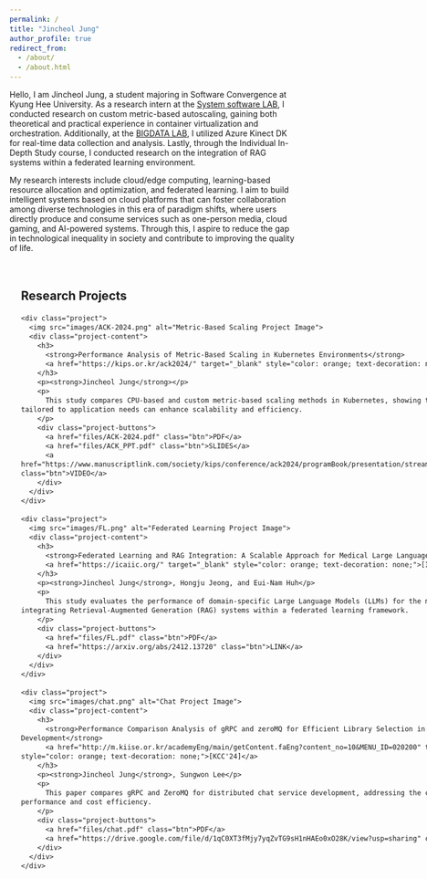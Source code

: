 ```yaml
---
permalink: /
title: "Jincheol Jung"
author_profile: true
redirect_from:
  - /about/
  - /about.html
---
```


Hello, I am Jincheol Jung, a student majoring in Software Convergence at Kyung Hee University. As a research intern at the [System software LAB](https://ss.korea.ac.kr/), I conducted research on custom metric-based autoscaling, gaining both theoretical and practical experience in container virtualization and orchestration. Additionally, at the [BIGDATA LAB](http://allbigdata.khu.ac.kr/), I utilized Azure Kinect DK for real-time data collection and analysis. Lastly, through the Individual In-Depth Study course, I conducted research on the integration of RAG systems within a federated learning environment.

My research interests include cloud/edge computing, learning-based resource allocation and optimization, and federated learning. I aim to build intelligent systems based on cloud platforms that can foster collaboration among diverse technologies in this era of paradigm shifts, where users directly produce and consume services such as one-person media, cloud gaming, and AI-powered systems. Through this, I aspire to reduce the gap in technological inequality in society and contribute to improving the quality of life.

<style>
  .container {
    display: flex;
    justify-content: space-between; /* Research Projects와 Sidebar를 양옆으로 배치 */
    max-width: 1400px; /* 전체 컨테이너의 최대 너비 */
    margin: 0 auto; /* 화면 가운데 정렬 */
    padding: 20px;
  }

  .main-content {
    flex: 3; /* Research Projects가 더 넓게 표시되도록 설정 */
    margin-right: 30px; /* Sidebar와의 간격 */
  }

  .project {
    display: flex;
    align-items: flex-start;
    gap: 20px; /* 이미지와 텍스트 사이 간격 */
    margin-bottom: 40px; /* 프로젝트 간 간격 */
  }

  .project img {
    max-width: 250px; /* 이미지 크기 고정 */
    height: auto;
    border-radius: 5px; /* 이미지 모서리를 둥글게 설정 */
  }

  .project-content {
    flex: 1; /* 설명 부분이 남은 공간을 차지 */
    font-size: 16px; /* 텍스트 크기 */
    line-height: 1.6; /* 텍스트 줄 간격 */
  }

  .sidebar {
    flex: 1; /* Sidebar의 비율 */
    max-width: 320px; /* Sidebar의 최대 너비 */
    background-color: #f9f9f9;
    padding: 15px;
    border-radius: 8px;
    box-shadow: 0 4px 6px rgba(0, 0, 0, 0.1);
    position: sticky; /* Sidebar를 화면에 고정 */
    top: 20px; /* 상단에서 거리 */
  }

  .news-item {
    margin-bottom: 15px;
    font-size: 14px;
    line-height: 1.4;
  }
</style>

<div class="container">
  <!-- Main Content: Research Projects -->
  <div class="main-content">
    <h2>Research Projects</h2>

    <div class="project">
      <img src="images/ACK-2024.png" alt="Metric-Based Scaling Project Image">
      <div class="project-content">
        <h3>
          <strong>Performance Analysis of Metric-Based Scaling in Kubernetes Environments</strong>
          <a href="https://kips.or.kr/ack2024/" target="_blank" style="color: orange; text-decoration: none;">[ACK'24]</a>
        </h3>
        <p><strong>Jincheol Jung</strong></p>
        <p>
          This study compares CPU-based and custom metric-based scaling methods in Kubernetes, showing that custom metrics tailored to application needs can enhance scalability and efficiency.
        </p>
        <div class="project-buttons">
          <a href="files/ACK-2024.pdf" class="btn">PDF</a>
          <a href="files/ACK_PPT.pdf" class="btn">SLIDES</a>
          <a href="https://www.manuscriptlink.com/society/kips/conference/ack2024/programBook/presentation/streaming/mv/KIPS_C2024B0377" class="btn">VIDEO</a>
        </div>
      </div>
    </div>

    <div class="project">
      <img src="images/FL.png" alt="Federated Learning Project Image">
      <div class="project-content">
        <h3>
          <strong>Federated Learning and RAG Integration: A Scalable Approach for Medical Large Language Models</strong>
          <a href="https://icaiic.org/" target="_blank" style="color: orange; text-decoration: none;">[ICAIIC'25]</a>
        </h3>
        <p><strong>Jincheol Jung</strong>, Hongju Jeong, and Eui-Nam Huh</p>
        <p>
          This study evaluates the performance of domain-specific Large Language Models (LLMs) for the medical field by integrating Retrieval-Augmented Generation (RAG) systems within a federated learning framework.
        </p>
        <div class="project-buttons">
          <a href="files/FL.pdf" class="btn">PDF</a>
          <a href="https://arxiv.org/abs/2412.13720" class="btn">LINK</a>
        </div>
      </div>
    </div>

    <div class="project">
      <img src="images/chat.png" alt="Chat Project Image">
      <div class="project-content">
        <h3>
          <strong>Performance Comparison Analysis of gRPC and zeroMQ for Efficient Library Selection in Chat Service Development</strong>
          <a href="http://m.kiise.or.kr/academyEng/main/getContent.faEng?content_no=10&MENU_ID=020200" target="_blank" style="color: orange; text-decoration: none;">[KCC'24]</a>
        </h3>
        <p><strong>Jincheol Jung</strong>, Sungwon Lee</p>
        <p>
          This paper compares gRPC and ZeroMQ for distributed chat service development, addressing the challenge of balancing performance and cost efficiency.
        </p>
        <div class="project-buttons">
          <a href="files/chat.pdf" class="btn">PDF</a>
          <a href="https://drive.google.com/file/d/1qC0XT3fMjy7yqZvTG9sH1nHAEo0xO28K/view?usp=sharing" class="btn">SLIDES</a>
        </div>
      </div>
    </div>
  </div>

  <!-- Sidebar -->
  <div class="sidebar">
    <h2>News</h2>
    <div class="news-item">
      <p><strong>Jan 2025:</strong> ICAIIC'25 paper accepted on Federated Learning and RAG Integration: A Scalable Approach for Medical Large Language Models</p>
    </div>
    <div class="news-item">
      <p><strong>Nov 2024:</strong> Presented Performance Analysis of Metric-Based Scaling at ACK'24 </p>
    </div>
    <div class="news-item">
      <p><strong>June 2024:</strong> Presented gRPC and ZeroMQ Comparison for Chat Services at KCC'24. </p>
    </div>
    <div class="news-item">
      <p><strong>Dec 2023 - Sep 2024:</strong> Joined the System Software Lab at Korea University as an intern. Worked on projects related to container orchestration and resource allocation/scaling. </p>
    </div>
    <div class="news-item">
      <p><strong>Dec 2022 - Feb 2023:</strong> Joined the BIGDATA Lab as an intern at Kyung Hee University. Worked on data extraction and analysis using Azure Kinect DK. </p>
    </div>
  </div>
</div>